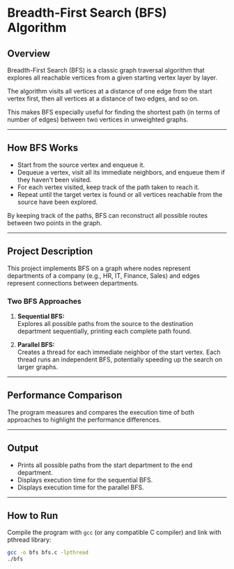 # Breadth-First Search (BFS) Algorithm

## Overview

Breadth-First Search (BFS) is a classic graph traversal algorithm that explores all reachable vertices from a given starting vertex layer by layer.

The algorithm visits all vertices at a distance of one edge from the start vertex first, then all vertices at a distance of two edges, and so on.

This makes BFS especially useful for finding the shortest path (in terms of number of edges) between two vertices in unweighted graphs.

---

## How BFS Works

- Start from the source vertex and enqueue it.
- Dequeue a vertex, visit all its immediate neighbors, and enqueue them if they haven't been visited.
- For each vertex visited, keep track of the path taken to reach it.
- Repeat until the target vertex is found or all vertices reachable from the source have been explored.

By keeping track of the paths, BFS can reconstruct all possible routes between two points in the graph.

---

## Project Description

This project implements BFS on a graph where nodes represent departments of a company (e.g., HR, IT, Finance, Sales) and edges represent connections between departments.

### Two BFS Approaches

1. **Sequential BFS:**  
   Explores all possible paths from the source to the destination department sequentially, printing each complete path found.

2. **Parallel BFS:**  
   Creates a thread for each immediate neighbor of the start vertex. Each thread runs an independent BFS, potentially speeding up the search on larger graphs.

---

## Performance Comparison

The program measures and compares the execution time of both approaches to highlight the performance differences.

---

## Output

- Prints all possible paths from the start department to the end department.
- Displays execution time for the sequential BFS.
- Displays execution time for the parallel BFS.

---

## How to Run

Compile the program with `gcc` (or any compatible C compiler) and link with pthread library:

```bash
gcc -o bfs bfs.c -lpthread
./bfs
